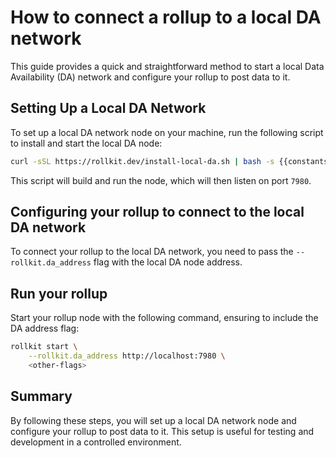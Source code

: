 # How to connect a rollup to a local DA network

This guide provides a quick and straightforward method to start a local Data Availability (DA) network and configure your rollup to post data to it.

## Setting Up a Local DA Network

To set up a local DA network node on your machine, run the following script to install and start the local DA node:

```bash
curl -sSL https://rollkit.dev/install-local-da.sh | bash -s {{constants.localDALatestTag}}
```

This script will build and run the node, which will then listen on port `7980`.

## Configuring your rollup to connect to the local DA network

To connect your rollup to the local DA network, you need to pass the `--rollkit.da_address` flag with the local DA node address.

## Run your rollup

Start your rollup node with the following command, ensuring to include the DA address flag:

```bash
rollkit start \
    --rollkit.da_address http://localhost:7980 \
    <other-flags>
```

## Summary

By following these steps, you will set up a local DA network node and configure your rollup to post data to it. This setup is useful for testing and development in a controlled environment.

